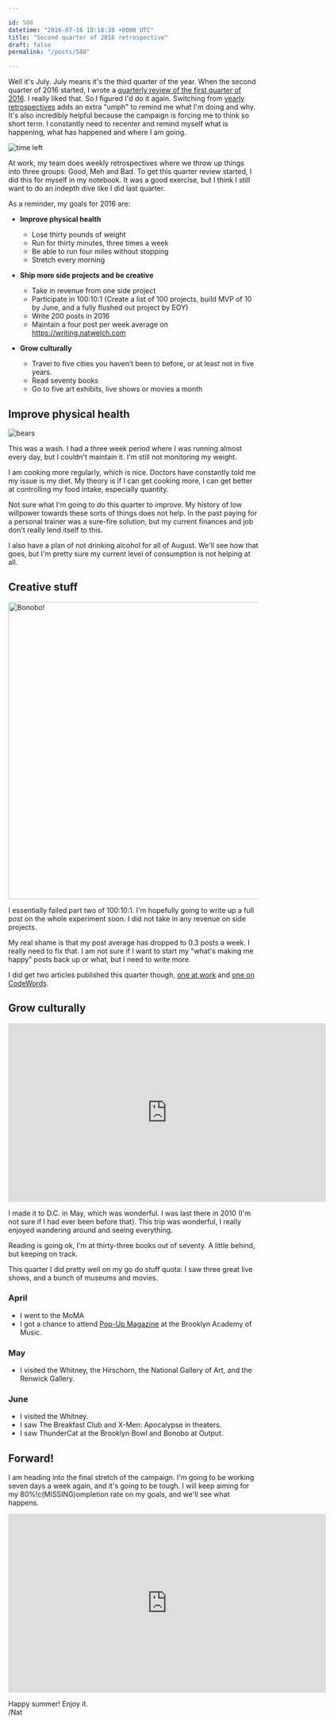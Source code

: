 ```yaml
---

id: 588
datetime: "2016-07-16 18:18:38 +0000 UTC"
title: "Second quarter of 2016 retrospective"
draft: false
permalink: "/posts/588"

---
```


Well it's July. July means it's the third quarter of the year. When the second quarter of 2016 started, I wrote a [quarterly review of the first quarter of 2016](https://writing.natwelch.com/post/572). I really liked that. So I figured I'd do it again. Switching from [yearly retrospectives](https://writing.natwelch.com/post/531) adds an extra "umph" to remind me what I'm doing and why. It's also incredibly helpful because the campaign is forcing me to think so short term. I constantly need to recenter and remind myself what is happening, what has happened and where I am going.

![time left](http://cl.ly/girx/d)

At work, my team does weekly retrospectives where we throw up things into three groups: Good, Meh and Bad. To get this quarter review started, I did this for myself in my notebook. It was a good exercise, but I think I still want to do an indepth dive like I did last quarter.

As a reminder, my goals for 2016 are:

 - **Improve physical health**
   - Lose thirty pounds of weight
   - Run for thirty minutes, three times a week
   - Be able to run four miles without stopping
   - Stretch every morning

 - **Ship more side projects and be creative**
   - Take in revenue from one side project
   - Participate in 100:10:1 (Create a list of 100 projects, build MVP of 10 by June, and a fully flushed out project by EOY)
   - Write 200 posts in 2016
   - Maintain a four post per week average on https://writing.natwelch.com

 - **Grow culturally**
   - Travel to five cities you haven’t been to before, or at least not in five years.
   - Read seventy books
   - Go to five art exhibits, live shows or movies a month

## Improve physical health

![bears](https://cl.ly/gj1s/d)

This was a wash. I had a three week period where I was running almost every day, but I couldn't maintain it. I'm still not monitoring my weight.

I am cooking more regularly, which is nice. Doctors have constantly told me my issue is my diet. My theory is if I can get cooking more, I can get better at controlling my food intake, especially quantity.

Not sure what I'm going to do this quarter to improve. My history of low willpower towards these sorts of things does not help. In the past paying for a personal trainer was a sure-fire solution, but my current finances and job don't really lend itself to this.

I also have a plan of not drinking alcohol for all of August. We'll see how that goes, but I'm pretty sure my current level of consumption is not helping at all.

## Creative stuff

<a data-flickr-embed="true"  href="https://www.flickr.com/photos/icco/27111561873/in/datetaken-ff/" title="Bonobo!"><img src="https://c2.staticflickr.com/8/7399/27111561873_ae9aa823d4_c.jpg" width="800" height="598" alt="Bonobo!"></a><script async src="//embedr.flickr.com/assets/client-code.js" charset="utf-8"></script>

I essentially failed part two of 100:10:1. I'm hopefully going to write up a full post on the whole experiment soon. I did not take in any revenue on side projects.

My real shame is that my post average has dropped to 0.3 posts a week. I really need to fix that. I am not sure if I want to start my "what's making me happy" posts back up or what, but I need to write more. 

I did get two articles published this quarter though, [one at work](https://medium.com/git-out-the-vote/chatops-198f0b62c601) and [one on CodeWords](https://codewords.recurse.com/issues/six/promoting-reliability-in-web-software-companies).

## Grow culturally

<iframe width="640" height="360" src="https://www.youtube.com/embed/R7Bra1VCFcY" frameborder="0" allowfullscreen></iframe>

I made it to D.C. in May, which was wonderful. I was last there in 2010 (I'm not sure if I had ever been before that). This trip was wonderful, I really enjoyed wandering around and seeing everything. 

Reading is going ok, I'm at thirty-three books out of seventy. A little behind, but keeping on track.

This quarter I did pretty well on my go do stuff quota: I saw three great live shows, and a bunch of museums and movies. 

### April

 - I went to the MoMA
 - I got a chance to attend [Pop-Up Magazine](https://popupmagazine.com/) at the Brooklyn Academy of Music.

### May

 - I visited the Whitney, the Hirschorn, the National Gallery of Art, and the Renwick Gallery.

### June

 - I visited the Whitney.
 - I saw The Breakfast Club and X-Men: Apocalypse in theaters.
 - I saw ThunderCat at the Brooklyn Bowl and Bonobo at Output. 

## Forward!

I am heading into the final stretch of the campaign. I'm going to be working seven days a week again, and it's going to be tough. I will keep aiming for my 80%!c(MISSING)ompletion rate on my goals, and we'll see what happens.

<iframe width="640" height="360" src="https://www.youtube.com/embed/RUWmjfR7_bo" frameborder="0" allowfullscreen></iframe>

Happy summer! Enjoy it.  
/Nat
